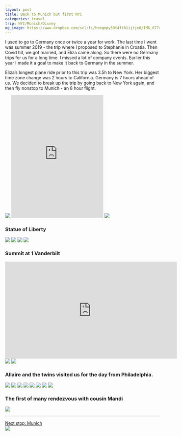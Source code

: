 ```yaml
---
layout: post
title: Back to Munich but first NYC
categories: travel
trip: NYC/Munich/Disney
og_image: https://www.dropbox.com/scl/fi/heeqepy59t4fih1ijtjx0/IMG_6774.jpeg?rlkey=gvjcvd6pgblg7783ihypw6txy&st=xqji7yh6&raw=1
---
```


I used to go to Germany once or twice a year for work.
The last time I went was summer 2019 - the trip where I proposed to Stephanie in Croatia.
Then Covid hit, we got married, and Eliza came along.
So there were no Germany trips for us for a long time.
I missed a lot of company events.
Earlier this year I made it a goal to make it back to Germany in the summer.

Eliza’s longest plane ride prior to this trip was 3.5h to New York.
Her biggest time zone change was 2 hours to California.
Germany is 7 hours ahead of us.
We decided to break up the trip by going back to New York again, and then fly nonstop to Munich - an 8 hour flight.

<img src="https://www.dropbox.com/scl/fi/veyyix94fwtkwbvgpujpv/IMG_6710.jpeg?rlkey=hv8d7mme8ung45ad006f4ozdh&st=9dz5me6q&raw=1">
<iframe class="video" height="400" src="https://www.youtube.com/embed/ugL1HZKdtnA?si=2I-s2LbNMSNDrH7M" title="YouTube video player" frameborder="0" allow="accelerometer; autoplay; clipboard-write; encrypted-media; gyroscope; picture-in-picture; web-share" referrerpolicy="strict-origin-when-cross-origin" allowfullscreen></iframe>
<img src="https://www.dropbox.com/scl/fi/t0q7bfqq7z4mzhtm73h94/IMG_8768.jpeg?rlkey=lb765bity226v7vg1fm0gmiof&st=z7x6mlgn&raw=1">

### Statue of Liberty

<img src="https://www.dropbox.com/scl/fi/kqd7i1d2m4gveapxb5ico/IMG_6756.jpeg?rlkey=ouq1se5t9wybs3tv1sbwh1nwh&st=4xeba74p&raw=1">
<img src="https://www.dropbox.com/scl/fi/y4llkpljbr5dzmg1d1ihe/IMG_8752.jpeg?rlkey=cu5sqe749ygvn6d5kzeunxx8y&st=5m3fr1tk&raw=1">
<img src="https://www.dropbox.com/scl/fi/lefgn2auuechffydbcrgd/IMG_6763.jpeg?rlkey=a25bskv7xlw21ir0hk8bvq76h&st=b8ez51bu&raw=1">
<img src="https://www.dropbox.com/scl/fi/heeqepy59t4fih1ijtjx0/IMG_6774.jpeg?rlkey=gvjcvd6pgblg7783ihypw6txy&st=xqji7yh6&raw=1">

### Summit at 1 Vanderbilt

<iframe class="video" width="560" height="315" src="https://www.youtube.com/embed/FE0qvGwQl7I?si=nfvrsLqD2X5620D7" title="YouTube video player" frameborder="0" allow="accelerometer; autoplay; clipboard-write; encrypted-media; gyroscope; picture-in-picture; web-share" referrerpolicy="strict-origin-when-cross-origin" allowfullscreen></iframe>
<img src="https://www.dropbox.com/scl/fi/lvdg8gzm6ky484st4x3mf/Screenshot-2025-07-13-at-11.33.14.jpeg?rlkey=v99ggy2mm03mh1c1hteuh0nsq&st=o4ykrjub&raw=1">
<img src="https://www.dropbox.com/scl/fi/dv1bnq2tbieh7ii6zq3w0/IMG_6791.jpeg?rlkey=cdzr8zxt6wmj62xmri7t93ehh&st=3cp4bwwx&raw=1">

### Allaire and the twins visited us for the day from Philadelphia.

<img src="https://www.dropbox.com/scl/fi/e4y6zi5wweu854pg2bw7l/IMG_6720.jpeg?rlkey=wsbc336d2r6jidcv8pmhyrgxi&st=qy65usmj&raw=1">
<img src="https://www.dropbox.com/scl/fi/5j9f4xleenmp13mvbp5rp/IMG_6723.jpeg?rlkey=uvazigypl8plrs6av6i9z3awc&st=wcz5g1pw&raw=1">
<img src="https://www.dropbox.com/scl/fi/8czc4qmyxvujnkdfacfev/IMG_8737.jpeg?rlkey=dthyetitjk8id19p9pky6pjfk&st=r02mincl&raw=1">
<img src="https://www.dropbox.com/scl/fi/eb19qu1w8vnbt62r6femy/IMG_6728.jpeg?rlkey=st0ia4eolpu7wd3dd8fwoguw6&st=d4qb8irg&raw=1">
<img src="https://www.dropbox.com/scl/fi/gntbnjoqmcppg8ts5zmh7/IMG_6737.jpeg?rlkey=4afy0egruxp59ral7wnn5v660&st=ddbgefg5&raw=1">
<img src="https://www.dropbox.com/scl/fi/s7x1o64aqh53g9dzrx99p/IMG_6744.jpeg?rlkey=mn7pt8x1bo676spaet8ggsjsh&st=fod80aj0&raw=1">
<img src="https://www.dropbox.com/scl/fi/jc3gcc6cdoslfbvhgfsu3/IMG_6746.jpeg?rlkey=5af72l9hku6c5ldkezgs6wxze&st=ude5o804&raw=1">
<img src="https://www.dropbox.com/scl/fi/j3i12cyih0yjriw9mp12d/IMG_6751.jpeg?rlkey=69uwxmfpmlrsv4hyybjlfnr3r&st=u36frmnr&raw=1">

### The first of many rendezvous with cousin Mandi

<img src="https://www.dropbox.com/scl/fi/jts6n6s36a1urq8b9f33c/IMG_8771.jpeg?rlkey=rw78yt0drcc9d6utepb7fem8f&st=g2nqxxbu&raw=1">

---

<div class="d-grid gap-2">
  <a href="{% post_url 2025-06-14-munich %}" class="btn btn-primary">Next stop: Munich</a>
</div>

<img src="https://www.dropbox.com/scl/fi/1n7h3hx3gqv87tr7jwn2m/IMG_6860.jpeg?rlkey=ozopndc4t5h1zcafpbt3r0bxr&st=1f4obebl&raw=1">
